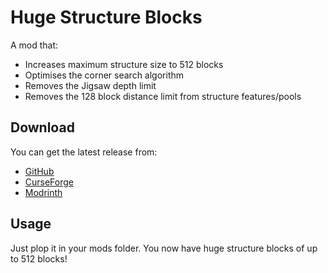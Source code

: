 # Huge Structure Blocks

A mod that:
- Increases maximum structure size to 512 blocks
- Optimises the corner search algorithm
- Removes the Jigsaw depth limit
- Removes the 128 block distance limit from structure features/pools

## Download
You can get the latest release from:
- [GitHub](https://github.com/SamB440/huge-structure-blocks/releases)
- [CurseForge](https://legacy.curseforge.com/minecraft/mc-mods/huge-structure-blocks)
- [Modrinth](https://modrinth.com/mod/huge-structure-blocks)

## Usage

Just plop it in your mods folder. You now have huge structure blocks of up to 512 blocks!

